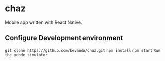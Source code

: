 # chaz
Mobile app written with React Native.

## Configure Development environment
`git clone https://github.com/kevando/chaz.git`
`npm install`
`npm start`
`Run the xcode simulator`
